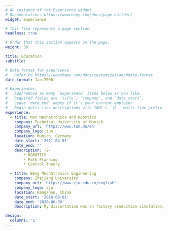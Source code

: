 ```yaml
---
# An instance of the Experience widget.
# Documentation: https://wowchemy.com/docs/page-builder/
widget: experience

# This file represents a page section.
headless: true

# Order that this section appears on the page.
weight: 30

title: Education
subtitle:

# Date format for experience
#   Refer to https://wowchemy.com/docs/customization/#date-format
date_format: Jan 2006

# Experiences.
#   Add/remove as many `experience` items below as you like.
#   Required fields are `title`, `company`, and `date_start`.
#   Leave `date_end` empty if it's your current employer.
#   Begin multi-line descriptions with YAML's `|2-` multi-line prefix.
experience:
  - title: Msc Mechatronics and Robotics
    company: Technical University of Munich
    company_url: 'https://www.tum.de/en'
    company_logo: tum
    location: Munich, Germany
    date_start: '2021-04-01'
    date_end: ''
    description: |2-
        * ROBOTICS
        * Path Planning
        * Control Theory

  - title: BEng Mechatronics Engineering
    company: Zhejiang University
    company_url: 'https://www.zju.edu.cn/english'
    company_logo: zju
    location: Hangzhou, China
    date_start: '2016-09-01'
    date_end: '2020-06-30'
    description: My dissertation was on factory production simulation, process optimization, digital twin.

design:
  columns: '1'
---
```

